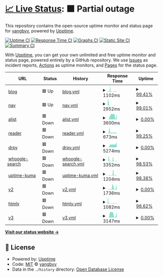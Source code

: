 # [📈 Live Status](https://yangbvv.github.io/upptime): <!--live status--> **🟧 Partial outage**

This repository contains the open-source uptime monitor and status page for [yangbvv](https://yangbvv.github.io/upptime), powered by [Upptime](https://github.com/upptime/upptime).

[![Uptime CI](https://github.com/yangbvv/upptime/workflows/Uptime%20CI/badge.svg)](https://github.com/yangbvv/upptime/actions?query=workflow%3A%22Uptime+CI%22)
[![Response Time CI](https://github.com/yangbvv/upptime/workflows/Response%20Time%20CI/badge.svg)](https://github.com/yangbvv/upptime/actions?query=workflow%3A%22Response+Time+CI%22)
[![Graphs CI](https://github.com/yangbvv/upptime/workflows/Graphs%20CI/badge.svg)](https://github.com/yangbvv/upptime/actions?query=workflow%3A%22Graphs+CI%22)
[![Static Site CI](https://github.com/yangbvv/upptime/workflows/Static%20Site%20CI/badge.svg)](https://github.com/yangbvv/upptime/actions?query=workflow%3A%22Static+Site+CI%22)
[![Summary CI](https://github.com/yangbvv/upptime/workflows/Summary%20CI/badge.svg)](https://github.com/yangbvv/upptime/actions?query=workflow%3A%22Summary+CI%22)

With [Upptime](https://upptime.js.org), you can get your own unlimited and free uptime monitor and status page, powered entirely by a GitHub repository. We use [Issues](https://github.com/yangbvv/upptime/issues) as incident reports, [Actions](https://github.com/yangbvv/upptime/actions) as uptime monitors, and [Pages](https://yangbvv.github.io/upptime) for the status page.

<!--start: status pages-->
<!-- This summary is generated by Upptime (https://github.com/upptime/upptime) -->
<!-- Do not edit this manually, your changes will be overwritten -->
<!-- prettier-ignore -->
| URL | Status | History | Response Time | Uptime |
| --- | ------ | ------- | ------------- | ------ |
| <img alt="" src="https://icons.duckduckgo.com/ip3/blog.yangbvv.repl.co.ico" height="13"> [blog](https://blog.yangbvv.repl.co) | 🟩 Up | [blog.yml](https://github.com/yangbvv/upptime/commits/HEAD/history/blog.yml) | <details><summary><img alt="Response time graph" src="./graphs/blog/response-time-week.png" height="20"> 1102ms</summary><br><a href="https://yangbvv.github.io/upptime/history/blog"><img alt="Response time 1357" src="https://img.shields.io/endpoint?url=https%3A%2F%2Fraw.githubusercontent.com%2Fyangbvv%2Fupptime%2FHEAD%2Fapi%2Fblog%2Fresponse-time.json"></a><br><a href="https://yangbvv.github.io/upptime/history/blog"><img alt="24-hour response time 531" src="https://img.shields.io/endpoint?url=https%3A%2F%2Fraw.githubusercontent.com%2Fyangbvv%2Fupptime%2FHEAD%2Fapi%2Fblog%2Fresponse-time-day.json"></a><br><a href="https://yangbvv.github.io/upptime/history/blog"><img alt="7-day response time 1102" src="https://img.shields.io/endpoint?url=https%3A%2F%2Fraw.githubusercontent.com%2Fyangbvv%2Fupptime%2FHEAD%2Fapi%2Fblog%2Fresponse-time-week.json"></a><br><a href="https://yangbvv.github.io/upptime/history/blog"><img alt="30-day response time 942" src="https://img.shields.io/endpoint?url=https%3A%2F%2Fraw.githubusercontent.com%2Fyangbvv%2Fupptime%2FHEAD%2Fapi%2Fblog%2Fresponse-time-month.json"></a><br><a href="https://yangbvv.github.io/upptime/history/blog"><img alt="1-year response time 1357" src="https://img.shields.io/endpoint?url=https%3A%2F%2Fraw.githubusercontent.com%2Fyangbvv%2Fupptime%2FHEAD%2Fapi%2Fblog%2Fresponse-time-year.json"></a></details> | <details><summary><a href="https://yangbvv.github.io/upptime/history/blog">99.41%</a></summary><a href="https://yangbvv.github.io/upptime/history/blog"><img alt="All-time uptime 99.33%" src="https://img.shields.io/endpoint?url=https%3A%2F%2Fraw.githubusercontent.com%2Fyangbvv%2Fupptime%2FHEAD%2Fapi%2Fblog%2Fuptime.json"></a><br><a href="https://yangbvv.github.io/upptime/history/blog"><img alt="24-hour uptime 98.58%" src="https://img.shields.io/endpoint?url=https%3A%2F%2Fraw.githubusercontent.com%2Fyangbvv%2Fupptime%2FHEAD%2Fapi%2Fblog%2Fuptime-day.json"></a><br><a href="https://yangbvv.github.io/upptime/history/blog"><img alt="7-day uptime 99.41%" src="https://img.shields.io/endpoint?url=https%3A%2F%2Fraw.githubusercontent.com%2Fyangbvv%2Fupptime%2FHEAD%2Fapi%2Fblog%2Fuptime-week.json"></a><br><a href="https://yangbvv.github.io/upptime/history/blog"><img alt="30-day uptime 99.61%" src="https://img.shields.io/endpoint?url=https%3A%2F%2Fraw.githubusercontent.com%2Fyangbvv%2Fupptime%2FHEAD%2Fapi%2Fblog%2Fuptime-month.json"></a><br><a href="https://yangbvv.github.io/upptime/history/blog"><img alt="1-year uptime 99.33%" src="https://img.shields.io/endpoint?url=https%3A%2F%2Fraw.githubusercontent.com%2Fyangbvv%2Fupptime%2FHEAD%2Fapi%2Fblog%2Fuptime-year.json"></a></details>
| <img alt="" src="https://icons.duckduckgo.com/ip3/nav.yangbvv.repl.co.ico" height="13"> [nav](https://nav.yangbvv.repl.co) | 🟩 Up | [nav.yml](https://github.com/yangbvv/upptime/commits/HEAD/history/nav.yml) | <details><summary><img alt="Response time graph" src="./graphs/nav/response-time-week.png" height="20"> 2952ms</summary><br><a href="https://yangbvv.github.io/upptime/history/nav"><img alt="Response time 1937" src="https://img.shields.io/endpoint?url=https%3A%2F%2Fraw.githubusercontent.com%2Fyangbvv%2Fupptime%2FHEAD%2Fapi%2Fnav%2Fresponse-time.json"></a><br><a href="https://yangbvv.github.io/upptime/history/nav"><img alt="24-hour response time 814" src="https://img.shields.io/endpoint?url=https%3A%2F%2Fraw.githubusercontent.com%2Fyangbvv%2Fupptime%2FHEAD%2Fapi%2Fnav%2Fresponse-time-day.json"></a><br><a href="https://yangbvv.github.io/upptime/history/nav"><img alt="7-day response time 2952" src="https://img.shields.io/endpoint?url=https%3A%2F%2Fraw.githubusercontent.com%2Fyangbvv%2Fupptime%2FHEAD%2Fapi%2Fnav%2Fresponse-time-week.json"></a><br><a href="https://yangbvv.github.io/upptime/history/nav"><img alt="30-day response time 1752" src="https://img.shields.io/endpoint?url=https%3A%2F%2Fraw.githubusercontent.com%2Fyangbvv%2Fupptime%2FHEAD%2Fapi%2Fnav%2Fresponse-time-month.json"></a><br><a href="https://yangbvv.github.io/upptime/history/nav"><img alt="1-year response time 1937" src="https://img.shields.io/endpoint?url=https%3A%2F%2Fraw.githubusercontent.com%2Fyangbvv%2Fupptime%2FHEAD%2Fapi%2Fnav%2Fresponse-time-year.json"></a></details> | <details><summary><a href="https://yangbvv.github.io/upptime/history/nav">99.01%</a></summary><a href="https://yangbvv.github.io/upptime/history/nav"><img alt="All-time uptime 99.16%" src="https://img.shields.io/endpoint?url=https%3A%2F%2Fraw.githubusercontent.com%2Fyangbvv%2Fupptime%2FHEAD%2Fapi%2Fnav%2Fuptime.json"></a><br><a href="https://yangbvv.github.io/upptime/history/nav"><img alt="24-hour uptime 98.60%" src="https://img.shields.io/endpoint?url=https%3A%2F%2Fraw.githubusercontent.com%2Fyangbvv%2Fupptime%2FHEAD%2Fapi%2Fnav%2Fuptime-day.json"></a><br><a href="https://yangbvv.github.io/upptime/history/nav"><img alt="7-day uptime 99.01%" src="https://img.shields.io/endpoint?url=https%3A%2F%2Fraw.githubusercontent.com%2Fyangbvv%2Fupptime%2FHEAD%2Fapi%2Fnav%2Fuptime-week.json"></a><br><a href="https://yangbvv.github.io/upptime/history/nav"><img alt="30-day uptime 99.55%" src="https://img.shields.io/endpoint?url=https%3A%2F%2Fraw.githubusercontent.com%2Fyangbvv%2Fupptime%2FHEAD%2Fapi%2Fnav%2Fuptime-month.json"></a><br><a href="https://yangbvv.github.io/upptime/history/nav"><img alt="1-year uptime 99.16%" src="https://img.shields.io/endpoint?url=https%3A%2F%2Fraw.githubusercontent.com%2Fyangbvv%2Fupptime%2FHEAD%2Fapi%2Fnav%2Fuptime-year.json"></a></details>
| <img alt="" src="https://icons.duckduckgo.com/ip3/alist.yangbvv.repl.co.ico" height="13"> [alist](https://alist.yangbvv.repl.co) | 🟥 Down | [alist.yml](https://github.com/yangbvv/upptime/commits/HEAD/history/alist.yml) | <details><summary><img alt="Response time graph" src="./graphs/alist/response-time-week.png" height="20"> 3600ms</summary><br><a href="https://yangbvv.github.io/upptime/history/alist"><img alt="Response time 2060" src="https://img.shields.io/endpoint?url=https%3A%2F%2Fraw.githubusercontent.com%2Fyangbvv%2Fupptime%2FHEAD%2Fapi%2Falist%2Fresponse-time.json"></a><br><a href="https://yangbvv.github.io/upptime/history/alist"><img alt="24-hour response time 5392" src="https://img.shields.io/endpoint?url=https%3A%2F%2Fraw.githubusercontent.com%2Fyangbvv%2Fupptime%2FHEAD%2Fapi%2Falist%2Fresponse-time-day.json"></a><br><a href="https://yangbvv.github.io/upptime/history/alist"><img alt="7-day response time 3600" src="https://img.shields.io/endpoint?url=https%3A%2F%2Fraw.githubusercontent.com%2Fyangbvv%2Fupptime%2FHEAD%2Fapi%2Falist%2Fresponse-time-week.json"></a><br><a href="https://yangbvv.github.io/upptime/history/alist"><img alt="30-day response time 2315" src="https://img.shields.io/endpoint?url=https%3A%2F%2Fraw.githubusercontent.com%2Fyangbvv%2Fupptime%2FHEAD%2Fapi%2Falist%2Fresponse-time-month.json"></a><br><a href="https://yangbvv.github.io/upptime/history/alist"><img alt="1-year response time 2060" src="https://img.shields.io/endpoint?url=https%3A%2F%2Fraw.githubusercontent.com%2Fyangbvv%2Fupptime%2FHEAD%2Fapi%2Falist%2Fresponse-time-year.json"></a></details> | <details><summary><a href="https://yangbvv.github.io/upptime/history/alist">0.00%</a></summary><a href="https://yangbvv.github.io/upptime/history/alist"><img alt="All-time uptime 38.61%" src="https://img.shields.io/endpoint?url=https%3A%2F%2Fraw.githubusercontent.com%2Fyangbvv%2Fupptime%2FHEAD%2Fapi%2Falist%2Fuptime.json"></a><br><a href="https://yangbvv.github.io/upptime/history/alist"><img alt="24-hour uptime 0.00%" src="https://img.shields.io/endpoint?url=https%3A%2F%2Fraw.githubusercontent.com%2Fyangbvv%2Fupptime%2FHEAD%2Fapi%2Falist%2Fuptime-day.json"></a><br><a href="https://yangbvv.github.io/upptime/history/alist"><img alt="7-day uptime 0.00%" src="https://img.shields.io/endpoint?url=https%3A%2F%2Fraw.githubusercontent.com%2Fyangbvv%2Fupptime%2FHEAD%2Fapi%2Falist%2Fuptime-week.json"></a><br><a href="https://yangbvv.github.io/upptime/history/alist"><img alt="30-day uptime 1.38%" src="https://img.shields.io/endpoint?url=https%3A%2F%2Fraw.githubusercontent.com%2Fyangbvv%2Fupptime%2FHEAD%2Fapi%2Falist%2Fuptime-month.json"></a><br><a href="https://yangbvv.github.io/upptime/history/alist"><img alt="1-year uptime 38.61%" src="https://img.shields.io/endpoint?url=https%3A%2F%2Fraw.githubusercontent.com%2Fyangbvv%2Fupptime%2FHEAD%2Fapi%2Falist%2Fuptime-year.json"></a></details>
| <img alt="" src="https://icons.duckduckgo.com/ip3/reader.yangbvv.repl.co.ico" height="13"> [reader](https://reader.yangbvv.repl.co) | 🟥 Down | [reader.yml](https://github.com/yangbvv/upptime/commits/HEAD/history/reader.yml) | <details><summary><img alt="Response time graph" src="./graphs/reader/response-time-week.png" height="20"> 673ms</summary><br><a href="https://yangbvv.github.io/upptime/history/reader"><img alt="Response time 1389" src="https://img.shields.io/endpoint?url=https%3A%2F%2Fraw.githubusercontent.com%2Fyangbvv%2Fupptime%2FHEAD%2Fapi%2Freader%2Fresponse-time.json"></a><br><a href="https://yangbvv.github.io/upptime/history/reader"><img alt="24-hour response time 433" src="https://img.shields.io/endpoint?url=https%3A%2F%2Fraw.githubusercontent.com%2Fyangbvv%2Fupptime%2FHEAD%2Fapi%2Freader%2Fresponse-time-day.json"></a><br><a href="https://yangbvv.github.io/upptime/history/reader"><img alt="7-day response time 673" src="https://img.shields.io/endpoint?url=https%3A%2F%2Fraw.githubusercontent.com%2Fyangbvv%2Fupptime%2FHEAD%2Fapi%2Freader%2Fresponse-time-week.json"></a><br><a href="https://yangbvv.github.io/upptime/history/reader"><img alt="30-day response time 840" src="https://img.shields.io/endpoint?url=https%3A%2F%2Fraw.githubusercontent.com%2Fyangbvv%2Fupptime%2FHEAD%2Fapi%2Freader%2Fresponse-time-month.json"></a><br><a href="https://yangbvv.github.io/upptime/history/reader"><img alt="1-year response time 1389" src="https://img.shields.io/endpoint?url=https%3A%2F%2Fraw.githubusercontent.com%2Fyangbvv%2Fupptime%2FHEAD%2Fapi%2Freader%2Fresponse-time-year.json"></a></details> | <details><summary><a href="https://yangbvv.github.io/upptime/history/reader">99.25%</a></summary><a href="https://yangbvv.github.io/upptime/history/reader"><img alt="All-time uptime 99.33%" src="https://img.shields.io/endpoint?url=https%3A%2F%2Fraw.githubusercontent.com%2Fyangbvv%2Fupptime%2FHEAD%2Fapi%2Freader%2Fuptime.json"></a><br><a href="https://yangbvv.github.io/upptime/history/reader"><img alt="24-hour uptime 98.30%" src="https://img.shields.io/endpoint?url=https%3A%2F%2Fraw.githubusercontent.com%2Fyangbvv%2Fupptime%2FHEAD%2Fapi%2Freader%2Fuptime-day.json"></a><br><a href="https://yangbvv.github.io/upptime/history/reader"><img alt="7-day uptime 99.25%" src="https://img.shields.io/endpoint?url=https%3A%2F%2Fraw.githubusercontent.com%2Fyangbvv%2Fupptime%2FHEAD%2Fapi%2Freader%2Fuptime-week.json"></a><br><a href="https://yangbvv.github.io/upptime/history/reader"><img alt="30-day uptime 99.57%" src="https://img.shields.io/endpoint?url=https%3A%2F%2Fraw.githubusercontent.com%2Fyangbvv%2Fupptime%2FHEAD%2Fapi%2Freader%2Fuptime-month.json"></a><br><a href="https://yangbvv.github.io/upptime/history/reader"><img alt="1-year uptime 99.33%" src="https://img.shields.io/endpoint?url=https%3A%2F%2Fraw.githubusercontent.com%2Fyangbvv%2Fupptime%2FHEAD%2Fapi%2Freader%2Fuptime-year.json"></a></details>
| <img alt="" src="https://icons.duckduckgo.com/ip3/drpy.yangbvv.repl.co.ico" height="13"> [drpy](https://drpy.yangbvv.repl.co) | 🟥 Down | [drpy.yml](https://github.com/yangbvv/upptime/commits/HEAD/history/drpy.yml) | <details><summary><img alt="Response time graph" src="./graphs/drpy/response-time-week.png" height="20"> 5274ms</summary><br><a href="https://yangbvv.github.io/upptime/history/drpy"><img alt="Response time 2861" src="https://img.shields.io/endpoint?url=https%3A%2F%2Fraw.githubusercontent.com%2Fyangbvv%2Fupptime%2FHEAD%2Fapi%2Fdrpy%2Fresponse-time.json"></a><br><a href="https://yangbvv.github.io/upptime/history/drpy"><img alt="24-hour response time 10046" src="https://img.shields.io/endpoint?url=https%3A%2F%2Fraw.githubusercontent.com%2Fyangbvv%2Fupptime%2FHEAD%2Fapi%2Fdrpy%2Fresponse-time-day.json"></a><br><a href="https://yangbvv.github.io/upptime/history/drpy"><img alt="7-day response time 5274" src="https://img.shields.io/endpoint?url=https%3A%2F%2Fraw.githubusercontent.com%2Fyangbvv%2Fupptime%2FHEAD%2Fapi%2Fdrpy%2Fresponse-time-week.json"></a><br><a href="https://yangbvv.github.io/upptime/history/drpy"><img alt="30-day response time 3171" src="https://img.shields.io/endpoint?url=https%3A%2F%2Fraw.githubusercontent.com%2Fyangbvv%2Fupptime%2FHEAD%2Fapi%2Fdrpy%2Fresponse-time-month.json"></a><br><a href="https://yangbvv.github.io/upptime/history/drpy"><img alt="1-year response time 2861" src="https://img.shields.io/endpoint?url=https%3A%2F%2Fraw.githubusercontent.com%2Fyangbvv%2Fupptime%2FHEAD%2Fapi%2Fdrpy%2Fresponse-time-year.json"></a></details> | <details><summary><a href="https://yangbvv.github.io/upptime/history/drpy">0.00%</a></summary><a href="https://yangbvv.github.io/upptime/history/drpy"><img alt="All-time uptime 0.00%" src="https://img.shields.io/endpoint?url=https%3A%2F%2Fraw.githubusercontent.com%2Fyangbvv%2Fupptime%2FHEAD%2Fapi%2Fdrpy%2Fuptime.json"></a><br><a href="https://yangbvv.github.io/upptime/history/drpy"><img alt="24-hour uptime 0.00%" src="https://img.shields.io/endpoint?url=https%3A%2F%2Fraw.githubusercontent.com%2Fyangbvv%2Fupptime%2FHEAD%2Fapi%2Fdrpy%2Fuptime-day.json"></a><br><a href="https://yangbvv.github.io/upptime/history/drpy"><img alt="7-day uptime 0.00%" src="https://img.shields.io/endpoint?url=https%3A%2F%2Fraw.githubusercontent.com%2Fyangbvv%2Fupptime%2FHEAD%2Fapi%2Fdrpy%2Fuptime-week.json"></a><br><a href="https://yangbvv.github.io/upptime/history/drpy"><img alt="30-day uptime 1.38%" src="https://img.shields.io/endpoint?url=https%3A%2F%2Fraw.githubusercontent.com%2Fyangbvv%2Fupptime%2FHEAD%2Fapi%2Fdrpy%2Fuptime-month.json"></a><br><a href="https://yangbvv.github.io/upptime/history/drpy"><img alt="1-year uptime 0.00%" src="https://img.shields.io/endpoint?url=https%3A%2F%2Fraw.githubusercontent.com%2Fyangbvv%2Fupptime%2FHEAD%2Fapi%2Fdrpy%2Fuptime-year.json"></a></details>
| <img alt="" src="https://icons.duckduckgo.com/ip3/whoogle-search.yangbvv.repl.co.ico" height="13"> [whoogle-search](https://whoogle-search.yangbvv.repl.co) | 🟥 Down | [whoogle-search.yml](https://github.com/yangbvv/upptime/commits/HEAD/history/whoogle-search.yml) | <details><summary><img alt="Response time graph" src="./graphs/whoogle-search/response-time-week.png" height="20"> 3352ms</summary><br><a href="https://yangbvv.github.io/upptime/history/whoogle-search"><img alt="Response time 2741" src="https://img.shields.io/endpoint?url=https%3A%2F%2Fraw.githubusercontent.com%2Fyangbvv%2Fupptime%2FHEAD%2Fapi%2Fwhoogle-search%2Fresponse-time.json"></a><br><a href="https://yangbvv.github.io/upptime/history/whoogle-search"><img alt="24-hour response time 1204" src="https://img.shields.io/endpoint?url=https%3A%2F%2Fraw.githubusercontent.com%2Fyangbvv%2Fupptime%2FHEAD%2Fapi%2Fwhoogle-search%2Fresponse-time-day.json"></a><br><a href="https://yangbvv.github.io/upptime/history/whoogle-search"><img alt="7-day response time 3352" src="https://img.shields.io/endpoint?url=https%3A%2F%2Fraw.githubusercontent.com%2Fyangbvv%2Fupptime%2FHEAD%2Fapi%2Fwhoogle-search%2Fresponse-time-week.json"></a><br><a href="https://yangbvv.github.io/upptime/history/whoogle-search"><img alt="30-day response time 2056" src="https://img.shields.io/endpoint?url=https%3A%2F%2Fraw.githubusercontent.com%2Fyangbvv%2Fupptime%2FHEAD%2Fapi%2Fwhoogle-search%2Fresponse-time-month.json"></a><br><a href="https://yangbvv.github.io/upptime/history/whoogle-search"><img alt="1-year response time 2741" src="https://img.shields.io/endpoint?url=https%3A%2F%2Fraw.githubusercontent.com%2Fyangbvv%2Fupptime%2FHEAD%2Fapi%2Fwhoogle-search%2Fresponse-time-year.json"></a></details> | <details><summary><a href="https://yangbvv.github.io/upptime/history/whoogle-search">98.53%</a></summary><a href="https://yangbvv.github.io/upptime/history/whoogle-search"><img alt="All-time uptime 98.49%" src="https://img.shields.io/endpoint?url=https%3A%2F%2Fraw.githubusercontent.com%2Fyangbvv%2Fupptime%2FHEAD%2Fapi%2Fwhoogle-search%2Fuptime.json"></a><br><a href="https://yangbvv.github.io/upptime/history/whoogle-search"><img alt="24-hour uptime 98.47%" src="https://img.shields.io/endpoint?url=https%3A%2F%2Fraw.githubusercontent.com%2Fyangbvv%2Fupptime%2FHEAD%2Fapi%2Fwhoogle-search%2Fuptime-day.json"></a><br><a href="https://yangbvv.github.io/upptime/history/whoogle-search"><img alt="7-day uptime 98.53%" src="https://img.shields.io/endpoint?url=https%3A%2F%2Fraw.githubusercontent.com%2Fyangbvv%2Fupptime%2FHEAD%2Fapi%2Fwhoogle-search%2Fuptime-week.json"></a><br><a href="https://yangbvv.github.io/upptime/history/whoogle-search"><img alt="30-day uptime 99.28%" src="https://img.shields.io/endpoint?url=https%3A%2F%2Fraw.githubusercontent.com%2Fyangbvv%2Fupptime%2FHEAD%2Fapi%2Fwhoogle-search%2Fuptime-month.json"></a><br><a href="https://yangbvv.github.io/upptime/history/whoogle-search"><img alt="1-year uptime 98.49%" src="https://img.shields.io/endpoint?url=https%3A%2F%2Fraw.githubusercontent.com%2Fyangbvv%2Fupptime%2FHEAD%2Fapi%2Fwhoogle-search%2Fuptime-year.json"></a></details>
| <img alt="" src="https://icons.duckduckgo.com/ip3/uptime-kuma.yangbvv.repl.co.ico" height="13"> [uptime-kuma](https://uptime-kuma.yangbvv.repl.co) | 🟥 Down | [uptime-kuma.yml](https://github.com/yangbvv/upptime/commits/HEAD/history/uptime-kuma.yml) | <details><summary><img alt="Response time graph" src="./graphs/uptime-kuma/response-time-week.png" height="20"> 1204ms</summary><br><a href="https://yangbvv.github.io/upptime/history/uptime-kuma"><img alt="Response time 2240" src="https://img.shields.io/endpoint?url=https%3A%2F%2Fraw.githubusercontent.com%2Fyangbvv%2Fupptime%2FHEAD%2Fapi%2Fuptime-kuma%2Fresponse-time.json"></a><br><a href="https://yangbvv.github.io/upptime/history/uptime-kuma"><img alt="24-hour response time 687" src="https://img.shields.io/endpoint?url=https%3A%2F%2Fraw.githubusercontent.com%2Fyangbvv%2Fupptime%2FHEAD%2Fapi%2Fuptime-kuma%2Fresponse-time-day.json"></a><br><a href="https://yangbvv.github.io/upptime/history/uptime-kuma"><img alt="7-day response time 1204" src="https://img.shields.io/endpoint?url=https%3A%2F%2Fraw.githubusercontent.com%2Fyangbvv%2Fupptime%2FHEAD%2Fapi%2Fuptime-kuma%2Fresponse-time-week.json"></a><br><a href="https://yangbvv.github.io/upptime/history/uptime-kuma"><img alt="30-day response time 716" src="https://img.shields.io/endpoint?url=https%3A%2F%2Fraw.githubusercontent.com%2Fyangbvv%2Fupptime%2FHEAD%2Fapi%2Fuptime-kuma%2Fresponse-time-month.json"></a><br><a href="https://yangbvv.github.io/upptime/history/uptime-kuma"><img alt="1-year response time 2240" src="https://img.shields.io/endpoint?url=https%3A%2F%2Fraw.githubusercontent.com%2Fyangbvv%2Fupptime%2FHEAD%2Fapi%2Fuptime-kuma%2Fresponse-time-year.json"></a></details> | <details><summary><a href="https://yangbvv.github.io/upptime/history/uptime-kuma">98.38%</a></summary><a href="https://yangbvv.github.io/upptime/history/uptime-kuma"><img alt="All-time uptime 99.05%" src="https://img.shields.io/endpoint?url=https%3A%2F%2Fraw.githubusercontent.com%2Fyangbvv%2Fupptime%2FHEAD%2Fapi%2Fuptime-kuma%2Fuptime.json"></a><br><a href="https://yangbvv.github.io/upptime/history/uptime-kuma"><img alt="24-hour uptime 97.27%" src="https://img.shields.io/endpoint?url=https%3A%2F%2Fraw.githubusercontent.com%2Fyangbvv%2Fupptime%2FHEAD%2Fapi%2Fuptime-kuma%2Fuptime-day.json"></a><br><a href="https://yangbvv.github.io/upptime/history/uptime-kuma"><img alt="7-day uptime 98.38%" src="https://img.shields.io/endpoint?url=https%3A%2F%2Fraw.githubusercontent.com%2Fyangbvv%2Fupptime%2FHEAD%2Fapi%2Fuptime-kuma%2Fuptime-week.json"></a><br><a href="https://yangbvv.github.io/upptime/history/uptime-kuma"><img alt="30-day uptime 99.18%" src="https://img.shields.io/endpoint?url=https%3A%2F%2Fraw.githubusercontent.com%2Fyangbvv%2Fupptime%2FHEAD%2Fapi%2Fuptime-kuma%2Fuptime-month.json"></a><br><a href="https://yangbvv.github.io/upptime/history/uptime-kuma"><img alt="1-year uptime 99.05%" src="https://img.shields.io/endpoint?url=https%3A%2F%2Fraw.githubusercontent.com%2Fyangbvv%2Fupptime%2FHEAD%2Fapi%2Fuptime-kuma%2Fuptime-year.json"></a></details>
| <img alt="" src="https://icons.duckduckgo.com/ip3/v2.yangbvv.repl.co.ico" height="13"> [v2](https://v2.yangbvv.repl.co) | 🟥 Down | [v2.yml](https://github.com/yangbvv/upptime/commits/HEAD/history/v2.yml) | <details><summary><img alt="Response time graph" src="./graphs/v2/response-time-week.png" height="20"> 1736ms</summary><br><a href="https://yangbvv.github.io/upptime/history/v2"><img alt="Response time 2215" src="https://img.shields.io/endpoint?url=https%3A%2F%2Fraw.githubusercontent.com%2Fyangbvv%2Fupptime%2FHEAD%2Fapi%2Fv2%2Fresponse-time.json"></a><br><a href="https://yangbvv.github.io/upptime/history/v2"><img alt="24-hour response time 5178" src="https://img.shields.io/endpoint?url=https%3A%2F%2Fraw.githubusercontent.com%2Fyangbvv%2Fupptime%2FHEAD%2Fapi%2Fv2%2Fresponse-time-day.json"></a><br><a href="https://yangbvv.github.io/upptime/history/v2"><img alt="7-day response time 1736" src="https://img.shields.io/endpoint?url=https%3A%2F%2Fraw.githubusercontent.com%2Fyangbvv%2Fupptime%2FHEAD%2Fapi%2Fv2%2Fresponse-time-week.json"></a><br><a href="https://yangbvv.github.io/upptime/history/v2"><img alt="30-day response time 2248" src="https://img.shields.io/endpoint?url=https%3A%2F%2Fraw.githubusercontent.com%2Fyangbvv%2Fupptime%2FHEAD%2Fapi%2Fv2%2Fresponse-time-month.json"></a><br><a href="https://yangbvv.github.io/upptime/history/v2"><img alt="1-year response time 2215" src="https://img.shields.io/endpoint?url=https%3A%2F%2Fraw.githubusercontent.com%2Fyangbvv%2Fupptime%2FHEAD%2Fapi%2Fv2%2Fresponse-time-year.json"></a></details> | <details><summary><a href="https://yangbvv.github.io/upptime/history/v2">0.00%</a></summary><a href="https://yangbvv.github.io/upptime/history/v2"><img alt="All-time uptime 24.20%" src="https://img.shields.io/endpoint?url=https%3A%2F%2Fraw.githubusercontent.com%2Fyangbvv%2Fupptime%2FHEAD%2Fapi%2Fv2%2Fuptime.json"></a><br><a href="https://yangbvv.github.io/upptime/history/v2"><img alt="24-hour uptime 0.00%" src="https://img.shields.io/endpoint?url=https%3A%2F%2Fraw.githubusercontent.com%2Fyangbvv%2Fupptime%2FHEAD%2Fapi%2Fv2%2Fuptime-day.json"></a><br><a href="https://yangbvv.github.io/upptime/history/v2"><img alt="7-day uptime 0.00%" src="https://img.shields.io/endpoint?url=https%3A%2F%2Fraw.githubusercontent.com%2Fyangbvv%2Fupptime%2FHEAD%2Fapi%2Fv2%2Fuptime-week.json"></a><br><a href="https://yangbvv.github.io/upptime/history/v2"><img alt="30-day uptime 1.38%" src="https://img.shields.io/endpoint?url=https%3A%2F%2Fraw.githubusercontent.com%2Fyangbvv%2Fupptime%2FHEAD%2Fapi%2Fv2%2Fuptime-month.json"></a><br><a href="https://yangbvv.github.io/upptime/history/v2"><img alt="1-year uptime 24.20%" src="https://img.shields.io/endpoint?url=https%3A%2F%2Fraw.githubusercontent.com%2Fyangbvv%2Fupptime%2FHEAD%2Fapi%2Fv2%2Fuptime-year.json"></a></details>
| <img alt="" src="https://icons.duckduckgo.com/ip3/htmly.yangbvv.repl.co.ico" height="13"> [htmly](https://htmly.yangbvv.repl.co) | 🟥 Down | [htmly.yml](https://github.com/yangbvv/upptime/commits/HEAD/history/htmly.yml) | <details><summary><img alt="Response time graph" src="./graphs/htmly/response-time-week.png" height="20"> 1082ms</summary><br><a href="https://yangbvv.github.io/upptime/history/htmly"><img alt="Response time 1172" src="https://img.shields.io/endpoint?url=https%3A%2F%2Fraw.githubusercontent.com%2Fyangbvv%2Fupptime%2FHEAD%2Fapi%2Fhtmly%2Fresponse-time.json"></a><br><a href="https://yangbvv.github.io/upptime/history/htmly"><img alt="24-hour response time 868" src="https://img.shields.io/endpoint?url=https%3A%2F%2Fraw.githubusercontent.com%2Fyangbvv%2Fupptime%2FHEAD%2Fapi%2Fhtmly%2Fresponse-time-day.json"></a><br><a href="https://yangbvv.github.io/upptime/history/htmly"><img alt="7-day response time 1082" src="https://img.shields.io/endpoint?url=https%3A%2F%2Fraw.githubusercontent.com%2Fyangbvv%2Fupptime%2FHEAD%2Fapi%2Fhtmly%2Fresponse-time-week.json"></a><br><a href="https://yangbvv.github.io/upptime/history/htmly"><img alt="30-day response time 911" src="https://img.shields.io/endpoint?url=https%3A%2F%2Fraw.githubusercontent.com%2Fyangbvv%2Fupptime%2FHEAD%2Fapi%2Fhtmly%2Fresponse-time-month.json"></a><br><a href="https://yangbvv.github.io/upptime/history/htmly"><img alt="1-year response time 1172" src="https://img.shields.io/endpoint?url=https%3A%2F%2Fraw.githubusercontent.com%2Fyangbvv%2Fupptime%2FHEAD%2Fapi%2Fhtmly%2Fresponse-time-year.json"></a></details> | <details><summary><a href="https://yangbvv.github.io/upptime/history/htmly">98.62%</a></summary><a href="https://yangbvv.github.io/upptime/history/htmly"><img alt="All-time uptime 99.46%" src="https://img.shields.io/endpoint?url=https%3A%2F%2Fraw.githubusercontent.com%2Fyangbvv%2Fupptime%2FHEAD%2Fapi%2Fhtmly%2Fuptime.json"></a><br><a href="https://yangbvv.github.io/upptime/history/htmly"><img alt="24-hour uptime 97.34%" src="https://img.shields.io/endpoint?url=https%3A%2F%2Fraw.githubusercontent.com%2Fyangbvv%2Fupptime%2FHEAD%2Fapi%2Fhtmly%2Fuptime-day.json"></a><br><a href="https://yangbvv.github.io/upptime/history/htmly"><img alt="7-day uptime 98.62%" src="https://img.shields.io/endpoint?url=https%3A%2F%2Fraw.githubusercontent.com%2Fyangbvv%2Fupptime%2FHEAD%2Fapi%2Fhtmly%2Fuptime-week.json"></a><br><a href="https://yangbvv.github.io/upptime/history/htmly"><img alt="30-day uptime 99.33%" src="https://img.shields.io/endpoint?url=https%3A%2F%2Fraw.githubusercontent.com%2Fyangbvv%2Fupptime%2FHEAD%2Fapi%2Fhtmly%2Fuptime-month.json"></a><br><a href="https://yangbvv.github.io/upptime/history/htmly"><img alt="1-year uptime 99.46%" src="https://img.shields.io/endpoint?url=https%3A%2F%2Fraw.githubusercontent.com%2Fyangbvv%2Fupptime%2FHEAD%2Fapi%2Fhtmly%2Fuptime-year.json"></a></details>
| <img alt="" src="https://icons.duckduckgo.com/ip3/v3.yangbvv.repl.co.ico" height="13"> [v3](https://v3.yangbvv.repl.co) | 🟥 Down | [v3.yml](https://github.com/yangbvv/upptime/commits/HEAD/history/v3.yml) | <details><summary><img alt="Response time graph" src="./graphs/v3/response-time-week.png" height="20"> 3147ms</summary><br><a href="https://yangbvv.github.io/upptime/history/v3"><img alt="Response time 2004" src="https://img.shields.io/endpoint?url=https%3A%2F%2Fraw.githubusercontent.com%2Fyangbvv%2Fupptime%2FHEAD%2Fapi%2Fv3%2Fresponse-time.json"></a><br><a href="https://yangbvv.github.io/upptime/history/v3"><img alt="24-hour response time 5437" src="https://img.shields.io/endpoint?url=https%3A%2F%2Fraw.githubusercontent.com%2Fyangbvv%2Fupptime%2FHEAD%2Fapi%2Fv3%2Fresponse-time-day.json"></a><br><a href="https://yangbvv.github.io/upptime/history/v3"><img alt="7-day response time 3147" src="https://img.shields.io/endpoint?url=https%3A%2F%2Fraw.githubusercontent.com%2Fyangbvv%2Fupptime%2FHEAD%2Fapi%2Fv3%2Fresponse-time-week.json"></a><br><a href="https://yangbvv.github.io/upptime/history/v3"><img alt="30-day response time 2246" src="https://img.shields.io/endpoint?url=https%3A%2F%2Fraw.githubusercontent.com%2Fyangbvv%2Fupptime%2FHEAD%2Fapi%2Fv3%2Fresponse-time-month.json"></a><br><a href="https://yangbvv.github.io/upptime/history/v3"><img alt="1-year response time 2004" src="https://img.shields.io/endpoint?url=https%3A%2F%2Fraw.githubusercontent.com%2Fyangbvv%2Fupptime%2FHEAD%2Fapi%2Fv3%2Fresponse-time-year.json"></a></details> | <details><summary><a href="https://yangbvv.github.io/upptime/history/v3">0.00%</a></summary><a href="https://yangbvv.github.io/upptime/history/v3"><img alt="All-time uptime 0.00%" src="https://img.shields.io/endpoint?url=https%3A%2F%2Fraw.githubusercontent.com%2Fyangbvv%2Fupptime%2FHEAD%2Fapi%2Fv3%2Fuptime.json"></a><br><a href="https://yangbvv.github.io/upptime/history/v3"><img alt="24-hour uptime 0.00%" src="https://img.shields.io/endpoint?url=https%3A%2F%2Fraw.githubusercontent.com%2Fyangbvv%2Fupptime%2FHEAD%2Fapi%2Fv3%2Fuptime-day.json"></a><br><a href="https://yangbvv.github.io/upptime/history/v3"><img alt="7-day uptime 0.00%" src="https://img.shields.io/endpoint?url=https%3A%2F%2Fraw.githubusercontent.com%2Fyangbvv%2Fupptime%2FHEAD%2Fapi%2Fv3%2Fuptime-week.json"></a><br><a href="https://yangbvv.github.io/upptime/history/v3"><img alt="30-day uptime 1.38%" src="https://img.shields.io/endpoint?url=https%3A%2F%2Fraw.githubusercontent.com%2Fyangbvv%2Fupptime%2FHEAD%2Fapi%2Fv3%2Fuptime-month.json"></a><br><a href="https://yangbvv.github.io/upptime/history/v3"><img alt="1-year uptime 0.00%" src="https://img.shields.io/endpoint?url=https%3A%2F%2Fraw.githubusercontent.com%2Fyangbvv%2Fupptime%2FHEAD%2Fapi%2Fv3%2Fuptime-year.json"></a></details>

<!--end: status pages-->

[**Visit our status website →**](https://yangbvv.github.io/upptime)

## 📄 License

- Powered by: [Upptime](https://github.com/upptime/upptime)
- Code: [MIT](./LICENSE) © [yangbvv](https://yangbvv.github.io/upptime)
- Data in the `./history` directory: [Open Database License](https://opendatacommons.org/licenses/odbl/1-0/)
